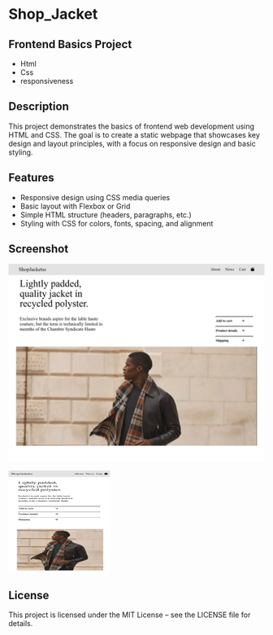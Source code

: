 # Shop_Jacket
## Frontend Basics Project
- Html
- Css
- responsiveness

## Description
This project demonstrates the basics of frontend web development using HTML and CSS. The goal is to create a static webpage that showcases key design and layout principles, with a focus on responsive design and basic styling.

## Features
- Responsive design using CSS media queries
- Basic layout with Flexbox or Grid
- Simple HTML structure (headers, paragraphs, etc.)
- Styling with CSS for colors, fonts, spacing, and alignment

## Screenshot
![Image Alt](https://github.com/Deepakchamola/Shop_Jacket/blob/b91923933f6b697c90afd8d5c26650af2c2b39db/Shop_Jacket.png)

<img src="https://github.com/Deepakchamola/Shop_Jacket/blob/ecb4b3c64797dd1d8ebf53e8d9590b6a069135a3/Shop_Jacket-2.png" width="200" height="200" />

## License
This project is licensed under the MIT License – see the LICENSE file for details.
